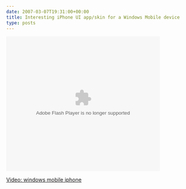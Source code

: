 ```yaml
---
date: 2007-03-07T19:31:00+00:00
title: Interesting iPhone UI app/skin for a Windows Mobile device
type: posts
---
```

<embed pluginspage="http://macromedia.com/go/getflashplayer" src="http://images.soapbox.msn.com/flash/soapbox1_1.swf" width="412" height="362" type="application/x-shockwave-flash" flashvars="c=v&v=5b3f42eb-d269-43f9-9b9e-d4070d20b652" wmode="transparent" quality="high">
</embed>

  
<a title="windows mobile iphone" href="http://soapbox.msn.com/video.aspx?vid=5b3f42eb-d269-43f9-9b9e-d4070d20b652" target="_new">Video: windows mobile iphone</a>
